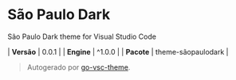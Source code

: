 # São Paulo Dark

São Paulo Dark theme for Visual Studio Code

| **Versão** | 0.0.1 |
| **Engine** | ^1.0.0 |
| **Pacote** | theme-sãopaulodark |

> Autogerado por [go-vsc-theme](https://github.com/natalbu/go-vsc-theme).
